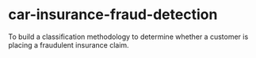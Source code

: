 # car-insurance-fraud-detection
To build a classification methodology to determine whether a customer is placing a fraudulent insurance claim.
